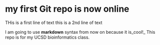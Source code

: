 # my first Git repo is now online
THis is a first line of text
this is a 2nd line of text

I am going to use **markdown** syntax from now on because it is_cool!_
This repo is for my UCSD bioinformatics class.

